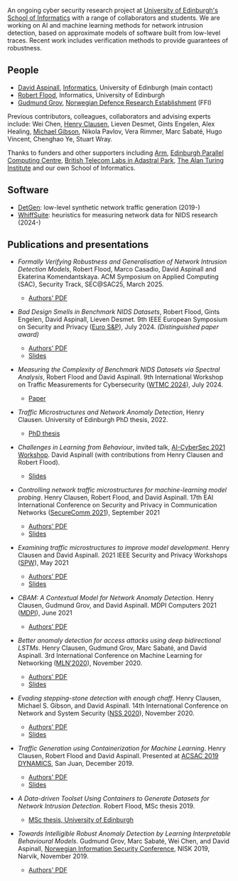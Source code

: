 An ongoing cyber security research 
project at [University of Edinburgh's School of Informatics][informatics]
with a range of collaborators and students.
We are working on AI and machine learning methods for network
intrusion detection, based on approximate models of software built
from low-level traces.  Recent work includes verification methods
to provide guarantees of robustness.

[informatics]:  http://www.ed.ac.uk/informatics/
[epcc]:  https://www.epcc.ed.ac.uk/
[BT]: https://atadastral.co.uk/
[ATI]: https://www.turing.ac.uk
[FFI]: https://www.ffi.no/en

## People

* [David Aspinall][david], [Informatics][informatics], University of Edinburgh (main contact)
* [Robert Flood][rob], Informatics, University of Edinburgh
* [Gudmund Grov][gudmund], [Norwegian Defence Research Establishment][FFI] (FFI)

Previous contributors, colleagues, collaborators and advising experts include: 
Wei Chen, 
[Henry Clausen][henry], 
Lieven Desmet,
Gints Engelen,
Alex Healing, 
[Michael Gibson][michael],
Nikola Pavlov,
Vera Rimmer,
Marc Sabaté,
Hugo Vincent,
Chenghao Ye,
Stuart Wray.

Thanks to funders and other supporters including
[Arm](https://www.arm.com),
[Edinburgh Parallel Computing Centre][epcc],
[British Telecom Labs in Adastral Park][BT],
[The Alan Turing Institute][ATI] and
our own School of Informatics.

[marc]: https://www.epcc.ed.ac.uk/about/staff/mr-marc-sabate
[gudmund]: https://sites.google.com/site/gudmundgrov/home
[david]: https://hc2116.github.io/
[henry]: https://www.linkedin.com/in/hc2116/
[rob]: http://www.inf.ed.ac.uk/people/students/Robert_Flood.html
[michael]: https://www.linkedin.com/in/michael-gibson-b46a3b100

## Software

* [DetGen](https://github.com/detlearsom/detgen): low-level synthetic network traffic generation (2019-)
* [WhiffSuite](https://github.com/detlearsom/WhiffSuite): heuristics for measuring network data for NIDS research (2024-)


## Publications and presentations

* *Formally Verifying Robustness and Generalisation of Network Intrusion Detection Models*, Robert Flood, Marco Casadio, David Aspinall and Ekaterina Komendantskaya.  ACM Symposium on Applied Computing (SAC), Security Track, SEC@SAC25, March 2025.
   * [Authors' PDF](pubs/SAC-NIDS-verifying.pdf)

* *Bad Design Smells in Benchmark NIDS Datasets*, Robert Flood, Gints Engelen, David Aspinall, Lieven Desmet. 9th IEEE European Symposium on Security and Privacy ([Euro S&P](https://eurosp2024.ieee-security.org)), July 2024. *(Distinguished paper award)*
   * [Authors' PDF](pubs/BadSmells-EuroSP24-finaldraft.pdf)
   * [Slides](pubs/BadSmells-EuroSP24-slides.pdf)

* *Measuring the Complexity of Benchmark NIDS Datasets via Spectral Analysis*, Robert Flood and David Aspinall. 9th International Workshop on Traffic Measurements for Cybersecurity ([WTMC 2024](https://wtmc.info/index.html)), July 2024.
   * [Paper](WTMC-2024.pdf)

* *Traffic Microstructures and Network Anomaly Detection*, Henry Clausen.  University of Edinburgh PhD thesis, 2022.
   * [PhD thesis](https://era.ed.ac.uk/handle/1842/38806)

* *Challenges in Learning from Behaviour*, invited talk, 
  [AI-CyberSec 2021 Workshop](https://sites.google.com/view/ai-cybersec-2021/home).
  David Aspinall (with contributions from Henry Clausen and Robert Flood).
   * [Slides](pubs/AI-CyberSec-2021-Keynote.pdf)

* *Controlling network traffic microstructures for machine-learning model probing*. Henry Clausen, Robert Flood, and David Aspinall. 17th EAI International Conference on Security and Privacy in Communication Networks ([SecureComm 2021](https://securecomm.eai-conferences.org/2021/)), September 2021
   * [Authors' PDF](pubs/SecureComm_draft_final.pdf)
   * [Slides](pubs/SecureComm.pdf)

* *Examining traffic microstructures to improve model development*. Henry Clausen and David Aspinall. 2021 IEEE Security and Privacy Workshops ([SPW](https://www.ieee-security.org/TC/SP2021/workshops.html)), May 2021
   * [Authors' PDF](pubs/computers-10-00079-v2)
   * [Slides](pubs/WTMC-2021-slides.pdf)

* *CBAM: A Contextual Model for Network Anomaly Detection*. Henry Clausen, Gudmund Grov, and David Aspinall. MDPI Computers 2021 ([MDPI](https://www.mdpi.com/journal/computers)), June 2021
   * [Authors' PDF](pubs/Examining_traffic_microstructures_to_improve_model_development.pdf)  

* *Better anomaly detection for access attacks using deep bidirectional LSTMs*. Henry Clausen, Gudmund Grov, Marc Sabaté, and David Aspinall.  3rd International Conference on Machine Learning for Networking ([MLN'2020](http://adda-association.org/mln-2020/)), November 2020.
    * [Authors' PDF](pubs/MLN20.pdf)
    * [Slides](pubs/Talk_MLN.pdf)
* *Evading stepping-stone detection with enough chaff*.  Henry Clausen, Michael S. Gibson, and David Aspinall.  14th International Conference on Network and System Security ([NSS 2020](http://nsclab.org/nss2020/)), November 2020.
    * [Authors' PDF](pubs/NSS20.pdf)
    * [Slides](pubs/Talk_NSS.pdf)
* *Traffic Generation using Containerization for Machine Learning*. Henry Clausen,
Robert Flood and David Aspinall.  Presented at
[ACSAC 2019 DYNAMICS](https://www.acsac.org/2019/workshops/dynamics/), 
San Juan, December 2019.
    * [Authors' PDF](pubs/ACSAC_DYNAMICS.pdf)
    * [Slides](pubs/Talk_ACSAC_DYNAMICS.pdf)
* *A Data-driven Toolset Using Containers to Generate Datasets for Network Intrusion Detection*.  Robert Flood, MSc thesis 2019.
    * [MSc thesis, University of Edinburgh](pubs/msc_robert_flood_2019.pdf)
* *Towards Intelligible Robust Anomaly Detection by Learning Interpretable Behavioural Models*.  Gudmund Grov, Marc Sabaté, Wei Chen, and David Aspinall, 
[Norwegian Information Security Conference](https://ojs.bibsys.no/index.php/NISK/issue/view/NISK2019), NISK 2019, Narvik, November 2019.
    * [Authors' PDF](pubs/NISK19.pdf)
